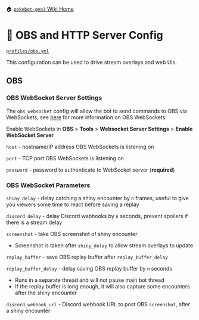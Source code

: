 🏠 [`pokebot-gen3` Wiki Home](../Readme.md)

# 🎥 OBS and HTTP Server Config

[`profiles/obs.yml`](../../modules/config/templates/obs.yml)

This configuration can be used to drive stream overlays and web UIs.

## OBS
### OBS WebSocket Server Settings
The `obs_websocket` config will allow the bot to send commands to OBS via WebSockets,
see [here](https://github.com/obsproject/obs-websocket) for more information on OBS WebSockets.

Enable WebSockets in **OBS** > **Tools** > **Websocket Server Settings** > **Enable WebSocket Server**

`host` - hostname/IP address OBS WebSockets is listening on

`port` - TCP port OBS WebSockets is listening on

`password` - password to authenticate to WebSocket server (**required**)

### OBS WebSocket Parameters
`shiny_delay` - delay catching a shiny encounter by `n` frames, useful to give you viewers some time to react before saving a replay

`discord_delay` - delay Discord webhooks by `n` seconds, prevent spoilers if there is a stream delay

`screenshot` - take OBS screenshot of shiny encounter
- Screenshot is taken after `shiny_delay` to allow stream overlays to update

`replay_buffer` - save OBS replay buffer after `replay_buffer_delay`

`replay_buffer_delay` - delay saving OBS replay buffer by `n` seconds
- Runs in a separate thread and will not pause main bot thread
- If the replay buffer is long enough, it will also capture some encounters after the shiny encounter

`discord_webhook_url` - Discord webhook URL to post OBS `screenshot`, after a shiny encounter
